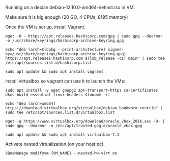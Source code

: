 Running on a debian debian-12.10.0-amd64-netinst.iso in VM.

Make sure it is big enough (20 GO, 4 CPUs, 8195 memory)

Once the VM is set up, install Vagrant.

```
wget -O - https://apt.releases.hashicorp.com/gpg | sudo gpg --dearmor -o /usr/share/keyrings/hashicorp-archive-keyring.gpg

echo "deb [arch=$(dpkg --print-architecture) signed-by=/usr/share/keyrings/hashicorp-archive-keyring.gpg] https://apt.releases.hashicorp.com $(lsb_release -cs) main" | sudo tee /etc/apt/sources.list.d/hashicorp.list

sudo apt update && sudo apt install vagrant
```

install virtualbox so vagrant can use it to launch the VMs:

```
sudo apt install -y wget gnupg2 apt-transport-https ca-certificates dkms build-essential linux-headers-$(uname -r)

echo "deb [arch=amd64] https://download.virtualbox.org/virtualbox/debian bookworm contrib" | sudo tee /etc/apt/sources.list.d/virtualbox.list

wget -q https://www.virtualbox.org/download/oracle_vbox_2016.asc -O- | sudo gpg --dearmor -o /etc/apt/trusted.gpg.d/oracle_vbox.gpg

sudo apt update && sudo apt install virtualbox-7.1
```

Activate nested virtualization (on your host pc):
```
VBoxManage modifyvm {VM_NAME} --nested-hw-virt on
```